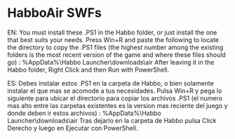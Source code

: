 # HabboAir SWFs
EN: You must install these .PS1 in the Habbo folder, or just install the one that best suits your needs.
Press Win+R and paste the following to locate the directory to copy the .PS1 files (the highest number among the existing folders is the most recent version of the game and where these files should go) : %AppData%\Habbo Launcher\downloads\air
After leaving it in the Habbo folder, Right Click and then Run with PowerShell.


ES: Debes instalar estos .PS1 en la carpeta de Habbo, o bien solamente instalar el que mas se acomode a tus necesidades. 
Pulsa Win+R y pega lo siguiente para ubicar el directorio para copiar los archivos .PS1 (el numero mas alto entre las carpetas existentes es la version mas reciente del juego y donde deben ir estos archivos) : %AppData%\Habbo Launcher\downloads\air
Tras dejarlo en la carpeta de Habbo pulsa Click Derecho y luego en Ejecutar con PowerShell.
